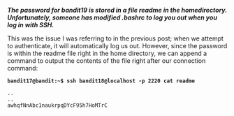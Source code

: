 ***The password for bandit19 is stored in a file readme in the homedirectory. Unfortunately, someone has modified .bashrc to log you out when you log in with SSH.***

This was the issue I was referring to in the previous post; when we attempt to authenticate, it will automatically log us out. However, since the password is within the readme file right in the home directory, we can append a command to output the contents of the file right after our connection command:

**`bandit17@bandit:~$ ssh bandit18@localhost -p 2220 cat readme`**  
```
..
..
awhqfNnAbc1naukrpqDYcF95h7HoMTrC
```
